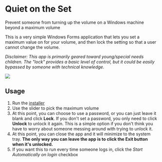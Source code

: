 # Quiet on the Set
Prevent someone from turning up the volume on a Windows machine beyond a maximum volume

This is a very simple Windows Forms application that lets you set a maximum value on for your volume, and then lock the setting so that a user cannot change the volume.

*Disclaimer: This app is primarily geared toward young/special needs children. The "lock" provides a basic level of control, but it could be easily bypassed by someone with technical knowledge.*

![](http://i.imgur.com/ClLeMbH.png)

## Usage ##
1. Run the [installer](https://s3.amazonaws.com/calvinware-installers/quiet-on-the-set-setup.exe)
2. Use the slider to pick the maximum volume
3. At this point, you can choose to use a password, or you can just leave it blank and click **Lock**. If you don't set a password, you only need to click **Unlock** to unlock it again. This is a simple option if you don't think you have to worry about someone messing around with trying to unlock it.
4. At this point, you can close the app and it will minimize to the system tray. **The only way you can leave the app is to click the Exit button when it's unlocked.**
5. If you want this to run every time someone logs in, click the *Start Automatically on login* checkbox